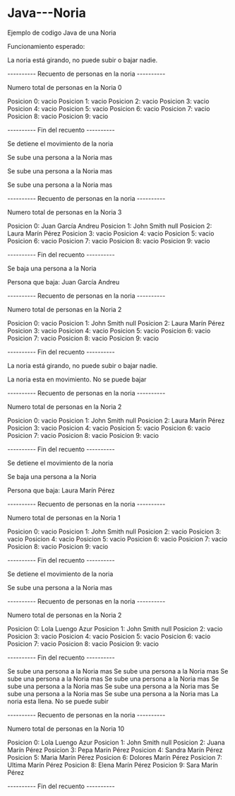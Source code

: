 # Java---Noria
Ejemplo de codigo Java de una Noria

Funcionamiento esperado:

La noria está girando, no puede subir o bajar nadie.

---------- Recuento de personas en la noria ----------

Numero total de personas en la Noria 0

Posicion 0: vacio
Posicion 1: vacio
Posicion 2: vacio
Posicion 3: vacio
Posicion 4: vacio
Posicion 5: vacio
Posicion 6: vacio
Posicion 7: vacio
Posicion 8: vacio
Posicion 9: vacio

---------- Fin del recuento ----------

Se detiene el movimiento de la noria

Se sube una persona a la Noria mas

Se sube una persona a la Noria mas

Se sube una persona a la Noria mas

---------- Recuento de personas en la noria ----------

Numero total de personas en la Noria 3

Posicion 0: Juan García Andreu
Posicion 1: John Smith null
Posicion 2: Laura Marín Pérez
Posicion 3: vacio
Posicion 4: vacio
Posicion 5: vacio
Posicion 6: vacio
Posicion 7: vacio
Posicion 8: vacio
Posicion 9: vacio

---------- Fin del recuento ----------

Se baja una persona a la Noria

Persona que baja: Juan García Andreu

---------- Recuento de personas en la noria ----------

Numero total de personas en la Noria 2

Posicion 0: vacio
Posicion 1: John Smith null
Posicion 2: Laura Marín Pérez
Posicion 3: vacio
Posicion 4: vacio
Posicion 5: vacio
Posicion 6: vacio
Posicion 7: vacio
Posicion 8: vacio
Posicion 9: vacio

---------- Fin del recuento ----------

La noria está girando, no puede subir o bajar nadie.

La noria esta en movimiento. No se puede bajar

---------- Recuento de personas en la noria ----------

Numero total de personas en la Noria 2

Posicion 0: vacio
Posicion 1: John Smith null
Posicion 2: Laura Marín Pérez
Posicion 3: vacio
Posicion 4: vacio
Posicion 5: vacio
Posicion 6: vacio
Posicion 7: vacio
Posicion 8: vacio
Posicion 9: vacio

---------- Fin del recuento ----------

Se detiene el movimiento de la noria

Se baja una persona a la Noria

Persona que baja: Laura Marín Pérez

---------- Recuento de personas en la noria ----------

Numero total de personas en la Noria 1

Posicion 0: vacio
Posicion 1: John Smith null
Posicion 2: vacio
Posicion 3: vacio
Posicion 4: vacio
Posicion 5: vacio
Posicion 6: vacio
Posicion 7: vacio
Posicion 8: vacio
Posicion 9: vacio

---------- Fin del recuento ----------

Se detiene el movimiento de la noria

Se sube una persona a la Noria mas

---------- Recuento de personas en la noria ----------

Numero total de personas en la Noria 2

Posicion 0: Lola Luengo Azur
Posicion 1: John Smith null
Posicion 2: vacio
Posicion 3: vacio
Posicion 4: vacio
Posicion 5: vacio
Posicion 6: vacio
Posicion 7: vacio
Posicion 8: vacio
Posicion 9: vacio

---------- Fin del recuento ----------

Se sube una persona a la Noria mas
Se sube una persona a la Noria mas
Se sube una persona a la Noria mas
Se sube una persona a la Noria mas
Se sube una persona a la Noria mas
Se sube una persona a la Noria mas
Se sube una persona a la Noria mas
Se sube una persona a la Noria mas
La noria esta llena. No se puede subir

---------- Recuento de personas en la noria ----------

Numero total de personas en la Noria 10

Posicion 0: Lola Luengo Azur
Posicion 1: John Smith null
Posicion 2: Juana Marín Pérez
Posicion 3: Pepa Marín Pérez
Posicion 4: Sandra Marín Pérez
Posicion 5: Maria Marín Pérez
Posicion 6: Dolores Marín Pérez
Posicion 7: Ultima Marín Pérez
Posicion 8: Elena Marín Pérez
Posicion 9: Sara Marín Pérez

---------- Fin del recuento ----------
